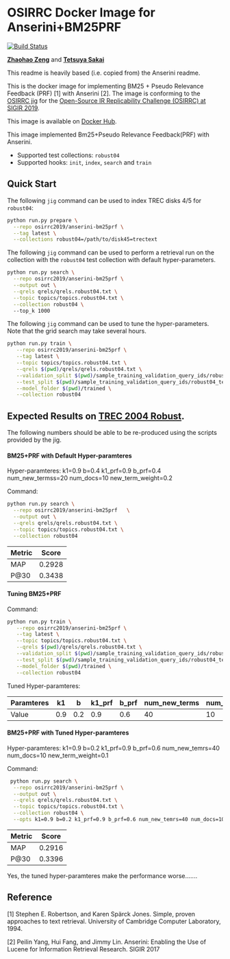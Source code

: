 
# OSIRRC Docker Image for Anserini+BM25PRF
[![Build Status](https://travis-ci.com/osirrc/anserini-bm25prf-docker.svg?branch=master)](https://travis-ci.com/osirrc/anserini-bm25prf-docker)

[**Zhaohao Zeng**](https://github.com/matthew-z) and [**Tetsuya Sakai**](https://github.com/tetsuyasakai) 

This readme is heavily based (i.e. copied from) the Anserini readme.

This is the docker image for implementing BM25 + Pseudo Relevance Feedback (PRF) [1] with Anserini [2]. The image is conforming to the [OSIRRC jig](https://github.com/osirrc/jig/) for the [Open-Source IR Replicability Challenge (OSIRRC) at SIGIR 2019](https://osirrc.github.io/osirrc2019/).

This image is available on [Docker Hub](https://hub.docker.com/r/osirrc2019/anserini-bm25prf).
<!-- The [OSIRRC 2019 image library](https://github.com/osirrc/osirrc2019-library) contains a log of successful executions of this image. -->

This image implemented Bm25+Pseudo Relevance Feedback(PRF) with Anserini.

+ Supported test collections: `robust04`
+ Supported hooks: `init`, `index`, `search` and `train`


## Quick Start

The following `jig` command can be used to index TREC disks 4/5 for `robust04`:

```sh
python run.py prepare \
  --repo osirrc2019/anserini-bm25prf \
  --tag latest \
  --collections robust04=/path/to/disk45=trectext
```

The following `jig` command can be used to perform a retrieval run on the collection with the `robust04` test collection with default hyper-parameters.

```sh
python run.py search \
  --repo osirrc2019/anserini-bm25prf \
  --output out \
  --qrels qrels/qrels.robust04.txt \
  --topic topics/topics.robust04.txt \
  --collection robust04 \ 
  --top_k 1000
```

The following `jig` command can be used to tune the hyper-parameters.
Note that the grid search may take several hours.
```sh
python run.py train \
   --repo osirrc2019/anserini-bm25prf \
   --tag latest \
   --topic topics/topics.robust04.txt \
   --qrels $(pwd)/qrels/qrels.robust04.txt \
   --validation_split $(pwd)/sample_training_validation_query_ids/robust04_validation.txt \
   --test_split $(pwd)/sample_training_validation_query_ids/robust04_test.txt \
   --model_folder $(pwd)/trained \
   --collection robust04
```


## Expected Results on [TREC 2004 Robust](http://trec.nist.gov/data/robust/04.testset.gz).

The following numbers should be able to be re-produced using the scripts provided by the jig.

#### BM25+PRF with Default Hyper-paramteres 

Hyper-paramteres: k1=0.9 b=0.4 k1_prf=0.9 b_prf=0.4 num_new_termss=20 num_docs=10 new_term_weight=0.2

Command:
```sh
python run.py search \
  --repo osirrc2019/anserini-bm25prf   \
  --output out \
  --qrels qrels/qrels.robust04.txt \
  --topic topics/topics.robust04.txt \
  --collection robust04 
```

|Metric | Score |
|----|----|
| MAP |  0.2928 |
| P@30 | 0.3438 |


#### Tuning BM25+PRF

Command:
```sh
python run.py train \
   --repo osirrc2019/anserini-bm25prf \
   --tag latest \
   --topic topics/topics.robust04.txt \
   --qrels $(pwd)/qrels/qrels.robust04.txt \
   --validation_split $(pwd)/sample_training_validation_query_ids/robust04_validation.txt \
   --test_split $(pwd)/sample_training_validation_query_ids/robust04_test.txt \
   --model_folder $(pwd)/trained \
   --collection robust04
```
Tuned Hyper-paramteres: 

| Paramteres | k1 | b | k1_prf | b_prf | num_new_terms | num_docs | new_term_weight |
|----|----|----|----|----|----|----|----|
| Value |  0.9 | 0.2 | 0.9 | 0.6 | 40 | 10 | 0.1 |


#### BM25+PRF with Tuned Hyper-paramteres 
Hyper-paramteres: k1=0.9 b=0.2 k1_prf=0.9 b_prf=0.6 num_new_temrs=40 num_docs=10 new_term_weight=0.1 

Command:
```sh
 python run.py search \
  --repo osirrc2019/anserini-bm25prf \
  --output out \
  --qrels qrels/qrels.robust04.txt \
  --topic topics/topics.robust04.txt \
  --collection robust04 \
  --opts k1=0.9 b=0.2 k1_prf=0.9 b_prf=0.6 num_new_temrs=40 num_docs=10 new_term_weight=0.1 
```

|Metric | Score |
|----|----|
| MAP |  0.2916 |
| P@30 | 0.3396 |

Yes, the tuned hyper-paramteres make the performance worse.......



## Reference

[1] Stephen E. Robertson, and Karen Spärck Jones. Simple, proven approaches to text retrieval. University of Cambridge Computer Laboratory, 1994.

[2] Peilin Yang, Hui Fang, and Jimmy Lin. Anserini: Enabling the Use of Lucene for Information Retrieval Research. SIGIR 2017
